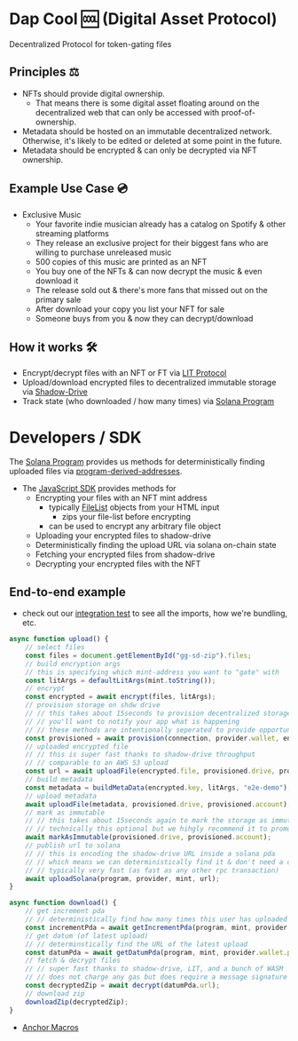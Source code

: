 # Dap Cool 🆒 (Digital Asset Protocol)
Decentralized Protocol for token-gating files

## Principles ⚖️
* NFTs should provide digital ownership.
  * That means there is some digital asset floating around on the
  decentralized web that can only be accessed with proof-of-ownership.
* Metadata should be hosted on an immutable decentralized network. Otherwise, it's likely to be edited or deleted
at some point in the future.
* Metadata should be encrypted & can only be decrypted via NFT ownership.

## Example Use Case 💿
* Exclusive Music
  * Your favorite indie musician already has a catalog on Spotify & other streaming platforms
  * They release an exclusive project for their biggest fans who are willing to purchase unreleased music
  * 500 copies of this music are printed as an NFT
  * You buy one of the NFTs & can now decrypt the music & even download it
  * The release sold out & there's more fans that missed out on the primary sale
  * After download your copy you list your NFT for sale
  * Someone buys from you & now they can decrypt/download

## How it works 🛠️
* Encrypt/decrypt files with an NFT or FT via [LIT Protocol](https://litprotocol.com/)
* Upload/download encrypted files to decentralized immutable storage via [Shadow-Drive](https://docs.genesysgo.com/shadow/)
* Track state (who downloaded / how many times) via [Solana Program](./programs/dap-protocol/src/lib.rs)

# Developers / SDK
The [Solana Program](./programs/dap-protocol/src/lib.rs) provides us 
methods for deterministically finding uploaded files via [program-derived-addresses](https://docs.solana.com/developing/programming-model/calling-between-programs#hash-based-generated-program-addresses).
* The [JavaScript SDK](./sdk/src/index.js) provides methods for
  * Encrypting your files with an NFT mint address 
    * typically [FileList](https://developer.mozilla.org/en-US/docs/Web/API/FileList) objects from your HTML input
      * zips your file-list before encrypting 
    * can be used to encrypt any arbitrary file object
  * Uploading your encrypted files to shadow-drive
  * Deterministically finding the upload URL via solana on-chain state
  * Fetching your encrypted files from shadow-drive
  * Decrypting your encrypted files with the NFT

## End-to-end example
* check out our [integration test](./it/src/index.js) to see all the imports, how we're bundling, etc.
```javascript
async function upload() {
    // select files
    const files = document.getElementById("gg-sd-zip").files;
    // build encryption args
    // this is specifying which mint-address you want to "gate" with
    const litArgs = defaultLitArgs(mint.toString());
    // encrypt
    const encrypted = await encrypt(files, litArgs);
    // provision storage on shdw drive
    // // this takes about 15seconds to provision decentralized storage
    // // you'll want to notify your app what is happening
    // // these methods are intentionally seperated to provide opportunity to notify progress
    const provisioned = await provision(connection, provider.wallet, encrypted.file);
    // uploaded encrypted file
    // // this is super fast thanks to shadow-drive throughput
    // // comparable to an AWS S3 upload
    const url = await uploadFile(encrypted.file, provisioned.drive, provisioned.account);
    // build metadata
    const metadata = buildMetaData(encrypted.key, litArgs, "e2e-demo");
    // upload metadata
    await uploadFile(metadata, provisioned.drive, provisioned.account);
    // mark as immutable
    // // this takes about 15seconds again to mark the storage as immutable
    // // technically this optional but we hihgly recommend it to promote web3 ethos
    await markAsImmutable(provisioned.drive, provisioned.account);
    // publish url to solana
    // // this is encoding the shadow-drive URL inside a solana pda
    // // which means we can deterministically find it & don't need a centralized index
    // // typically very fast (as fast as any other rpc transaction)
    await uploadSolana(program, provider, mint, url);
}

async function download() {
    // get increment pda
    // // deterministically find how many times this user has uploaded behind this mint
    const incrementPda = await getIncrementPda(program, mint, provider.wallet.publicKey);
    // get datum (of latest upload)
    // // determinstically find the URL of the latest upload
    const datumPda = await getDatumPda(program, mint, provider.wallet.publicKey, incrementPda.increment);
    // fetch & decrypt files
    // // super fast thanks to shadow-drive, LIT, and a bunch of WASM
    // // does not charge any gas but does require a message signature (to prove ownership of the mint)
    const decryptedZip = await decrypt(datumPda.url);
    // download zip
    downloadZip(decryptedZip);
}
```

* [Anchor Macros](https://docs.rs/anchor-lang/latest/anchor_lang/derive.Accounts.html)

